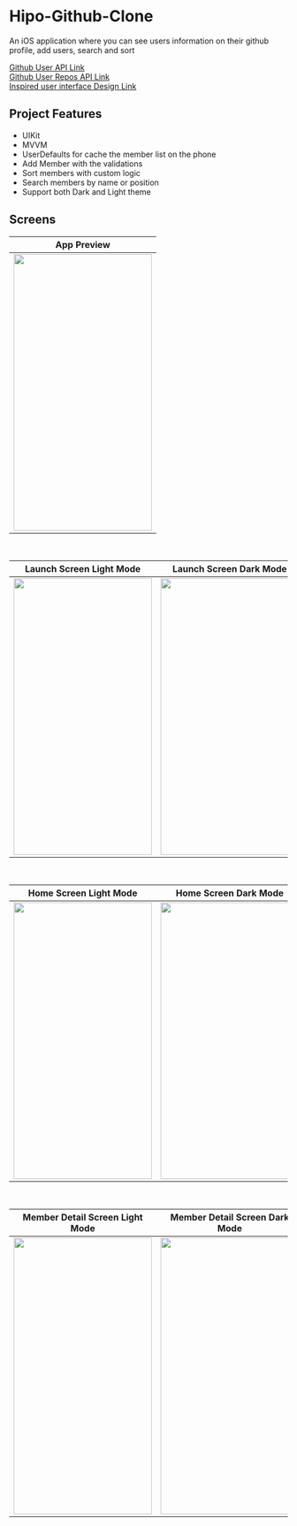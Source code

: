 # Hipo-Github-Clone
An iOS application where you can see users information on their github profile, add users, search and sort


[Github User API Link](https://docs.github.com/en/rest/users/users?apiVersion=2022-11-28#get-a-user)
<br>
[Github User Repos API Link](https://docs.github.com/en/rest/repos/repos?apiVersion=2022-11-28#get-a-repository)
<br>
[Inspired user interface Design Link](https://www.figma.com/file/c5vQ2kWZj9jHELz4gxn4DY/Summer-Internship?node-id=0-1&t=JsjXMS0tyE7lQVxf-0)

## Project Features
 - UIKit
 - MVVM
 - UserDefaults for cache the member list on the phone
 - Add Member with the validations
 - Sort members with custom logic
 - Search members by name or position
 - Support both Dark and Light theme

## Screens

| App Preview |
| ------ |
|<img src="https://user-images.githubusercontent.com/61890331/233836691-76efdc7c-6da6-443e-851c-d3e675b163ee.gif" width="250" height="500"/>|

</br>

| Launch Screen Light Mode | Launch Screen Dark Mode | 
| ------ | ------ |
|<img src="https://user-images.githubusercontent.com/61890331/233837382-4da79261-74b3-4a85-989a-5b05a0be4e08.png" width="250" height="500"/>|<img src="https://user-images.githubusercontent.com/61890331/233837407-4141fc11-a1a9-4996-937a-887f00142e21.png" width="250" height="500"/>|

</br>

| Home Screen Light Mode | Home Screen Dark Mode | 
| ------ | ------ |
|<img src="https://user-images.githubusercontent.com/61890331/233837485-22db0a4b-9585-4085-9c51-d37616892e34.png" width="250" height="500"/>|<img src="https://user-images.githubusercontent.com/61890331/233837556-0399b517-2a06-48fb-b28a-4a356546a57d.png" width="250" height="500"/>|

</br>

| Member Detail Screen Light Mode | Member Detail Screen Dark Mode | 
| ------ | ------ |
|<img src="https://user-images.githubusercontent.com/61890331/233837493-ebf1f88c-9728-4d5a-9f02-a1474e8c7c6c.png" width="250" height="500"/>|<img src="https://user-images.githubusercontent.com/61890331/233837566-630a7b37-671c-4b26-b9e4-fba6393d0e6c.png" width="250" height="500"/>|

</br>
